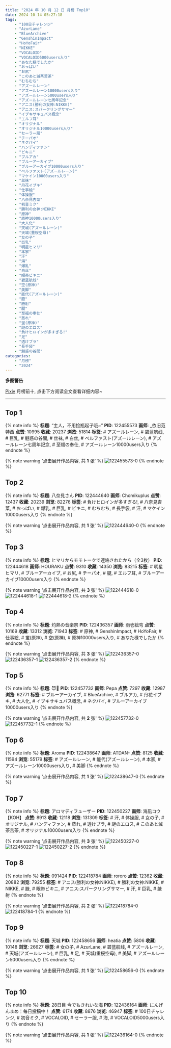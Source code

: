 ```yaml
---
title: "2024 年 10 月 12 日 月榜 Top10"
date: 2024-10-14 05:27:18
tags:
    - "100日チャレンジ"
    - "AzurLane"
    - "BlueArchive"
    - "GenshinImpact"
    - "HoYoFair"
    - "NIKKE"
    - "VOCALOID"
    - "VOCALOID5000users入り"
    - "あなた様でしたか"
    - "おっぱい"
    - "お尻"
    - "このあと滅茶苦茶"
    - "むちむち"
    - "アズールレーン"
    - "アズールレーン10000users入り"
    - "アズールレーン5000users入り"
    - "アズールレーン七周年記念"
    - "アニス(勝利の女神:NIKKE)"
    - "アニス:スパークリングサマー"
    - "イブキサキュバス概念"
    - "エルフ耳"
    - "オリジナル"
    - "オリジナル10000users入り"
    - "セーラー服"
    - "チーパオ"
    - "ネクパイ"
    - "ハンディファン"
    - "ビキニ"
    - "ブルアカ"
    - "ブルーアーカイブ"
    - "ブルーアーカイブ10000users入り"
    - "ベルファスト(アズールレーン)"
    - "マケイン10000users入り"
    - "丝袜"
    - "丹花イブキ"
    - "仕事絵"
    - "体操服"
    - "八奈見杏菜"
    - "初音ミク"
    - "勝利の女神:NIKKE"
    - "原神"
    - "原神10000users入り"
    - "大人化"
    - "天城(アズールレーン)"
    - "天城(重桜空母)"
    - "女の子"
    - "巨乳"
    - "明星ヒマリ"
    - "本家"
    - "汗"
    - "海"
    - "爆乳"
    - "白丝"
    - "眼帯ビキニ"
    - "碧蓝航线"
    - "空(原神)"
    - "美脚"
    - "能代(アズールレーン)"
    - "腋"
    - "腋射"
    - "腿"
    - "至福の奉仕"
    - "蒸れ"
    - "蛍(原神)"
    - "謎のエロス"
    - "負けヒロインが多すぎる!"
    - "足"
    - "透けブラ"
    - "長手袋"
    - "魅惑の谷間"
categories:
    - "月榜"
    - "2024"
---
```


<i class="fa fa-triangle-exclamation"></i>**多图警告**<i class="fa fa-triangle-exclamation"></i>

[Pixiv](https://www.pixiv.net/) 月榜前十, 点击下方阅读全文查看详细内容~

<!-- more -->

---

## Top 1

{% note info %}
**标题**: “主人，不用捡瓶起子哦~”
**PID**: 122455573 **画师**: _依旧范特西
**点赞**: 10995 **收藏**: 20237 **浏览**: 51814
**标签**: # アズールレーン, # 碧蓝航线, # 巨乳, # 魅惑の谷間, # 丝袜, # 白丝, # ベルファスト(アズールレーン), # アズールレーン七周年記念, # 至福の奉仕, # アズールレーン10000users入り
{% endnote %}

{% note warning '点击展开作品内容, 共 **1** 张' %}
![122455573-0](https://i.pixiv.re/img-original/img/2024/09/15/16/52/29/122455573_p0.jpg)
{% endnote %}

## Top 2

{% note info %}
**标题**: 八奈見さん
**PID**: 122444640 **画师**: Chomikuplus
**点赞**: 12437 **收藏**: 20239 **浏览**: 82276
**标签**: # 負けヒロインが多すぎる!, # 八奈見杏菜, # おっぱい, # 爆乳, # 巨乳, # ビキニ, # むちむち, # 長手袋, # 汗, # マケイン10000users入り
{% endnote %}

{% note warning '点击展开作品内容, 共 **1** 张' %}
![122444640-0](https://i.pixiv.re/img-original/img/2024/09/15/08/00/16/122444640_p0.jpg)
{% endnote %}

## Top 3

{% note info %}
**标题**: ヒマリからモモトークで連絡されたから（全3枚）
**PID**: 122444618 **画师**: HOURAKU
**点赞**: 9310 **收藏**: 14350 **浏览**: 83215
**标签**: # 明星ヒマリ, # ブルーアーカイブ, # お尻, # チーパオ, # 腿, # エルフ耳, # ブルーアーカイブ10000users入り
{% endnote %}

{% note warning '点击展开作品内容, 共 **3** 张' %}
![122444618-0](https://i.pixiv.re/img-original/img/2024/09/15/08/00/06/122444618_p0.jpg)
![122444618-1](https://i.pixiv.re/img-original/img/2024/09/15/08/00/06/122444618_p1.jpg)
![122444618-2](https://i.pixiv.re/img-original/img/2024/09/15/08/00/06/122444618_p2.jpg)
{% endnote %}

## Top 4

{% note info %}
**标题**: 灼熱の音楽祭
**PID**: 122436357 **画师**: 雨壱絵穹
**点赞**: 10169 **收藏**: 13312 **浏览**: 71943
**标签**: # 原神, # GenshinImpact, # HoYoFair, # 仕事絵, # 蛍(原神), # 空(原神), # 原神10000users入り, # あなた様でしたか
{% endnote %}

{% note warning '点击展开作品内容, 共 **3** 张' %}
![122436357-0](https://i.pixiv.re/img-original/img/2024/09/15/00/01/44/122436357_p0.jpg)
![122436357-1](https://i.pixiv.re/img-original/img/2024/09/15/00/01/44/122436357_p1.jpg)
![122436357-2](https://i.pixiv.re/img-original/img/2024/09/15/00/01/44/122436357_p2.jpg)
{% endnote %}

## Top 5

{% note info %}
**标题**: 😈💛
**PID**: 122457732 **画师**: Pepa
**点赞**: 7297 **收藏**: 12987 **浏览**: 62771
**标签**: # ブルーアーカイブ, # BlueArchive, # ブルアカ, # 丹花イブキ, # 大人化, # イブキサキュバス概念, # ネクパイ, # ブルーアーカイブ10000users入り
{% endnote %}

{% note warning '点击展开作品内容, 共 **2** 张' %}
![122457732-0](https://i.pixiv.re/img-original/img/2024/09/15/18/11/35/122457732_p0.png)
![122457732-1](https://i.pixiv.re/img-original/img/2024/09/15/18/11/35/122457732_p1.png)
{% endnote %}

## Top 6

{% note info %}
**标题**: Aroma
**PID**: 122438647 **画师**: ATDAN-
**点赞**: 8125 **收藏**: 11594 **浏览**: 55179
**标签**: # アズールレーン, # 能代(アズールレーン), # 本家, # アズールレーン10000users入り, # 美脚
{% endnote %}

{% note warning '点击展开作品内容, 共 **1** 张' %}
![122438647-0](https://i.pixiv.re/img-original/img/2024/09/15/01/02/58/122438647_p0.png)
{% endnote %}

## Top 7

{% note info %}
**标题**: アロマディフューザー
**PID**: 122450227 **画师**: 海凪コウ【KOH】
**点赞**: 8913 **收藏**: 12118 **浏览**: 131309
**标签**: # 汗, # 体操服, # 女の子, # オリジナル, # ハンディファン, # 蒸れ, # 透けブラ, # 謎のエロス, # このあと滅茶苦茶, # オリジナル10000users入り
{% endnote %}

{% note warning '点击展开作品内容, 共 **3** 张' %}
![122450227-0](https://i.pixiv.re/img-original/img/2024/09/15/12/46/49/122450227_p0.jpg)
![122450227-1](https://i.pixiv.re/img-original/img/2024/09/15/12/46/49/122450227_p1.jpg)
![122450227-2](https://i.pixiv.re/img-original/img/2024/09/15/12/46/49/122450227_p2.jpg)
{% endnote %}

## Top 8

{% note info %}
**标题**: 091424
**PID**: 122418784 **画师**: rororo
**点赞**: 12362 **收藏**: 20882 **浏览**: 79255
**标签**: # アニス(勝利の女神:NIKKE), # 勝利の女神:NIKKE, # NIKKE, # 腋, # 眼帯ビキニ, # アニス:スパークリングサマー, # 汗, # 巨乳, # 腋射
{% endnote %}

{% note warning '点击展开作品内容, 共 **2** 张' %}
![122418784-0](https://i.pixiv.re/img-original/img/2024/09/14/13/16/14/122418784_p0.jpg)
![122418784-1](https://i.pixiv.re/img-original/img/2024/09/14/13/16/14/122418784_p1.jpg)
{% endnote %}

## Top 9

{% note info %}
**标题**: 天城
**PID**: 122458656 **画师**: heatia
**点赞**: 5806 **收藏**: 10148 **浏览**: 26627
**标签**: # 女の子, # AzurLane, # 碧蓝航线, # アズールレーン, # 天城(アズールレーン), # 巨乳, # 足, # 天城(重桜空母), # 美脚, # アズールレーン5000users入り
{% endnote %}

{% note warning '点击展开作品内容, 共 **1** 张' %}
![122458656-0](https://i.pixiv.re/img-original/img/2024/09/15/19/19/27/122458656_p0.png)
{% endnote %}

## Top 10

{% note info %}
**标题**: 28日目 今でもきれいな海
**PID**: 122436164 **画师**: にんげんまめ￤毎日投稿中！
**点赞**: 6174 **收藏**: 8876 **浏览**: 46947
**标签**: # 100日チャレンジ, # 初音ミク, # VOCALOID, # セーラー服, # 海, # VOCALOID5000users入り
{% endnote %}

{% note warning '点击展开作品内容, 共 **1** 张' %}
![122436164-0](https://i.pixiv.re/img-original/img/2024/09/15/00/00/27/122436164_p0.png)
{% endnote %}
